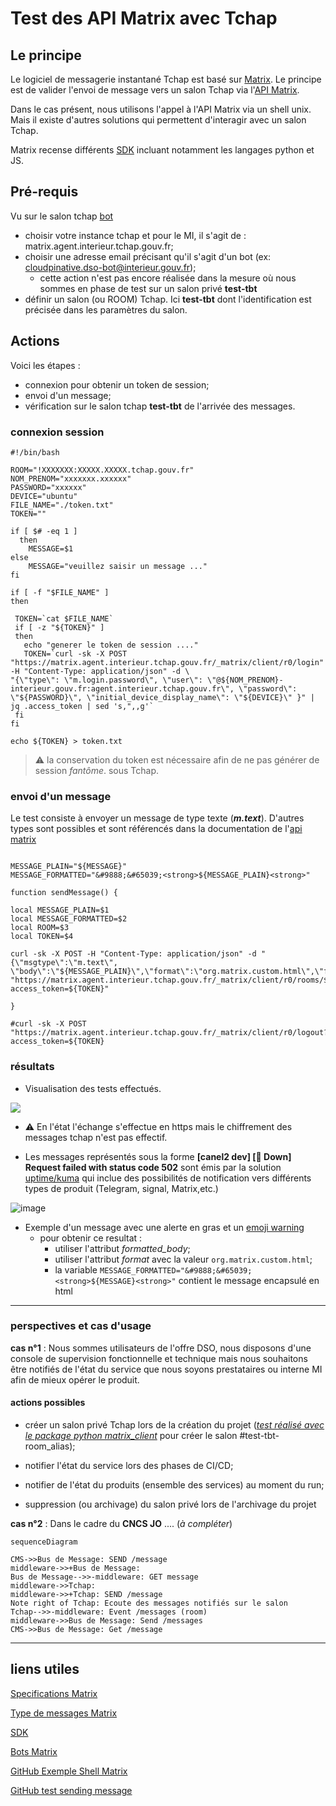 # Test des API Matrix avec Tchap

## Le principe    

Le logiciel de messagerie instantané Tchap est basé sur [Matrix](https://spec.matrix.org/latest/).
Le principe est de valider l'envoi de message vers un salon Tchap via l'[API Matrix](https://spec.matrix.org/latest/).

Dans le cas présent, nous utilisons l'appel à l'API Matrix via un shell unix. Mais il existe d'autres solutions qui permettent d'interagir avec un salon Tchap. 

Matrix recense différents [SDK](https://matrix.org/ecosystem/sdks/) incluant notamment les langages python et JS.

## Pré-requis

Vu sur le salon tchap [bot](https://tchap.gouv.fr/#/room/#BotsetIntgrationsTchapU2tHdMEN80D:agent.dinum.tchap.gouv.fr)

- choisir votre instance tchap et pour le MI, il s'agit de : matrix.agent.interieur.tchap.gouv.fr;
- choisir une adresse email précisant qu'il s'agit d'un bot (ex: cloudpinative.dso-bot@interieur.gouv.fr);
    - cette action n'est pas encore réalisée dans la mesure où nous sommes en phase de test sur un salon privé **test-tbt**
- définir un salon (ou ROOM) Tchap. Ici **test-tbt** dont l'identification est précisée dans les paramètres du salon.

## Actions

Voici les étapes :
- connexion pour obtenir un token de session;
- envoi d'un message;
- vérification sur le salon tchap **test-tbt** de l'arrivée des messages.

### connexion session

``` shell
#!/bin/bash

ROOM="!XXXXXXX:XXXXX.XXXXX.tchap.gouv.fr"
NOM_PRENOM="xxxxxxx.xxxxxx"
PASSWORD="xxxxxx"
DEVICE="ubuntu"
FILE_NAME="./token.txt"
TOKEN=""

if [ $# -eq 1 ]
  then
    MESSAGE=$1
else
    MESSAGE="veuillez saisir un message ..."
fi

if [ -f "$FILE_NAME" ]
then

 TOKEN=`cat $FILE_NAME`
 if [ -z "${TOKEN}" ]
 then
   echo "generer le token de session ...."
   TOKEN=`curl -sk -X POST "https://matrix.agent.interieur.tchap.gouv.fr/_matrix/client/r0/login" -H "Content-Type: application/json" -d \
"{\"type\": \"m.login.password\", \"user\": \"@${NOM_PRENOM}-interieur.gouv.fr:agent.interieur.tchap.gouv.fr\", \"password\": \"${PASSWORD}\", \"initial_device_display_name\": \"${DEVICE}\" }" | jq .access_token | sed 's,",,g'`
 fi
fi

echo ${TOKEN} > token.txt

```

> :warning: la conservation du token est nécessaire afin de ne pas générer de session *fantôme*. sous Tchap. 

### envoi d'un message

Le test consiste à envoyer un message de type texte (**_m.text_**). D'autres types sont possibles et sont référencés dans la documentation de l'[api matrix](https://spec.matrix.org/latest/client-server-api/#mroommessage-msgtypes)


``` shell

MESSAGE_PLAIN="${MESSAGE}"
MESSAGE_FORMATTED="&#9888;&#65039;<strong>${MESSAGE_PLAIN}<strong>"

function sendMessage() {

local MESSAGE_PLAIN=$1
local MESSAGE_FORMATTED=$2
local ROOM=$3
local TOKEN=$4

curl -sk -X POST -H "Content-Type: application/json" -d "{\"msgtype\":\"m.text\", \"body\":\"${MESSAGE_PLAIN}\",\"format\":\"org.matrix.custom.html\",\"formatted_body\":\"${MESSAGE_FORMATTED}\"}" "https://matrix.agent.interieur.tchap.gouv.fr/_matrix/client/r0/rooms/${ROOM}/send/m.room.message?access_token=${TOKEN}"

}

#curl -sk -X POST "https://matrix.agent.interieur.tchap.gouv.fr/_matrix/client/r0/logout?access_token=${TOKEN} 

```
     

### résultats

- Visualisation des tests effectués.

![](https://storage.gra.cloud.ovh.net/v1/AUTH_0f20d409cb2a4c9786c769e2edec0e06/padnumerique/uploads/bab90b86-b92b-4e6b-b870-e39cb3573eee.png)

- :warning: En l'état l'échange s'effectue en https mais le chiffrement des messages tchap n'est pas effectif.

- Les messages représentés sous la forme **[canel2 dev] [🔴 Down] Request failed with status code 502** sont émis par la solution [uptime/kuma](https://github.com/louislam/uptime-kuma) qui inclue des possibilités de notification vers différents types de produit (Telegram, signal, Matrix,etc.)

![image](https://github.com/mogador26/test-api-matrix/assets/38534196/2f22487a-8a1a-49cb-b4ea-ad6801496c9a)

- Exemple d'un message avec une alerte en gras et un [emoji warning](https://emojiguide.org/warning)
  - pour obtenir ce resultat :
    - utiliser l'attribut *formatted_body*;
    - utiliser l'attribut *format* avec la valeur `org.matrix.custom.html`;
    - la variable `MESSAGE_FORMATTED="&#9888;&#65039;<strong>${MESSAGE}<strong>"` contient le message encapsulé en html
      
---

### perspectives et cas d'usage 

**cas n°1** :
Nous sommes utilisateurs de l'offre DSO, nous disposons d'une console de supervision fonctionnelle et technique mais nous souhaitons être notifiés de l'état du service que nous soyons prestataires ou interne MI afin de mieux opérer le produit.

#### actions possibles

- créer un salon privé Tchap lors de la création du projet ([*test réalisé avec le package python matrix_client*](https://pypi.org/project/matrix-client/) pour créer le salon #test-tbt-room_alias);

- notifier l'état du service lors des phases de CI/CD;
- notifier de l'état du produits (ensemble des services) au moment du run;
- suppression (ou archivage) du salon privé lors de l'archivage du projet


**cas n°2** :
Dans le cadre du **CNCS JO** .... (*à compléter*)

```mermaid
sequenceDiagram

CMS->>Bus de Message: SEND /message
middleware->>+Bus de Message: 
Bus de Message-->>-middleware: GET message
middleware->>Tchap: 
middleware->>+Tchap: SEND /message  
Note right of Tchap: Ecoute des messages notifiés sur le salon 
Tchap-->>-middleware: Event /messages (room)
middleware->>Bus de Message: Send /messages
CMS->>Bus de Message: Get /message
```

---


## liens utiles
[Specifications Matrix](https://spec.matrix.org/latest/)

[Type de messages Matrix](https://spec.matrix.org/latest/client-server-api/#mroommessage-msgtypes)

[SDK](https://matrix.org/ecosystem/sdks/)

[Bots Matrix](https://www.matrix.org/bots/)

[GitHub Exemple Shell Matrix](https://github.com/fabianonline/matrix.sh)

[GitHub test sending message](https://gist.github.com/RickCogley/69f430d4418ae5498e8febab44d241c9)
